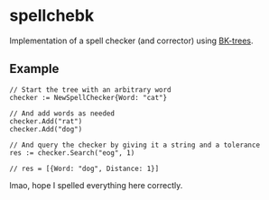 # spellchebk
Implementation of a spell checker (and corrector) using [BK-trees](https://en.wikipedia.org/wiki/BK-tree).

## Example
```
// Start the tree with an arbitrary word
checker := NewSpellChecker{Word: "cat"}

// And add words as needed
checker.Add("rat")
checker.Add("dog")

// And query the checker by giving it a string and a tolerance
res := checker.Search("eog", 1)

// res = [{Word: "dog", Distance: 1}]
```

lmao, hope I spelled everything here correctly.
